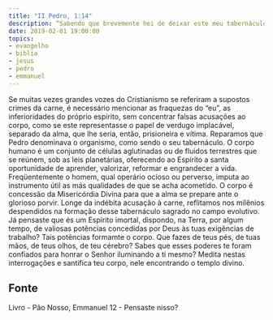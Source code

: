 ```yaml
---
title: "II Pedro, 1:14"
description: “Sabendo que brevemente hei de deixar este meu tabernáculo, segundo o que também nosso Senhor Jesus Cristo já mo tem revelado.”
date: 2019-02-01 19:00:00
topics: 
- evangelho
- biblia
- jesus
- pedro
- emmanuel
---
```



Se muitas vezes grandes vozes do Cristianismo se referiram a supostos
crimes da carne, é necessário mencionar as fraquezas do “eu”, as inferioridades do
próprio espírito, sem concentrar falsas acusações ao corpo, como se este
representasse o papel de verdugo implacável, separado da alma, que lhe seria, então,
prisioneira e vítima.
Reparamos que Pedro denominava o organismo, como sendo o seu
tabernáculo.
O corpo humano é um conjunto de células aglutinadas ou de fluidos
terrestres que se reúnem, sob as leis planetárias, oferecendo ao Espírito a santa
oportunidade de aprender, valorizar, reformar e engrandecer a vida.
Freqüentemente o homem, qual operário ocioso ou perverso, imputa ao
instrumento útil as más qualidades de que se acha acometido. O corpo é concessão
da Misericórdia Divina para que a alma se prepare ante o glorioso porvir.
Longe da indébita acusação à carne, reflitamos nos milênios despendidos na
formação desse tabernáculo sagrado no campo evolutivo.
Já pensaste que és um Espírito imortal, dispondo, na Terra, por algum
tempo, de valiosas potências concedidas por Deus às tuas exigências de trabalho?
Tais potências formam­te o corpo.
Que fazes de teus pés, de tuas mãos, de teus olhos, de teu cérebro? Sabes
que esses poderes te foram confiados para honrar o Senhor iluminando a ti mesmo?
Medita nestas interrogações e santifica teu corpo, nele encontrando o templo divino.




## Fonte
Livro - Pão Nosso, Emmanuel
12 - Pensaste nisso?
